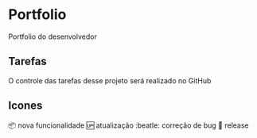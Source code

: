 # Portfolio
Portfolio do desenvolvedor

## Tarefas 

O controle das tarefas desse projeto será realizado no GitHub

## Icones

:package: nova funcionalidade
:up: atualização
:beatle: correção de bug
:checkered_flag: release